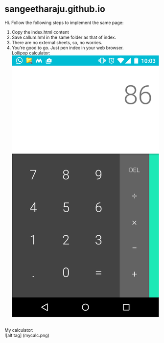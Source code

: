 # sangeetharaju.github.io
Hi. Follow the following steps to implement the same page:
<br>
1. Copy the index.html content <br>
2. Save callum.hml in the same folder as that of index. <br>
3. There are no external sheets, so, no worries. <br>
4. You're good to go. Just pen index in your web browser. <br>
Lollipop calculator: <br>
![alt tag](lollipop.png)
<br>
My calculator: <br>
![alt tag] (mycalc.png)
